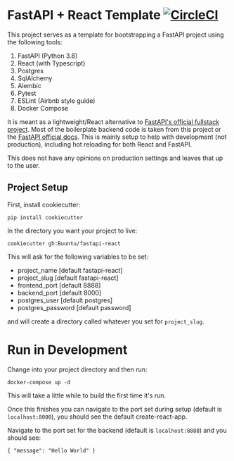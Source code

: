 # FastAPI + React Template [![CircleCI](https://circleci.com/gh/Buuntu/fastapi-react.svg?style=svg)](https://circleci.com/gh/Buuntu/fastapi-react)

This project serves as a template for bootstrapping a FastAPI 
project using the following tools:

1) FastAPI (Python 3.8)
2) React (with Typescript)
3) Postgres
4) SqlAlchemy
5) Alembic
6) Pytest
7) ESLint (Airbnb style guide)
8) Docker Compose

It is meant as a lightweight/React alternative to 
[FastAPI's official fullstack project](https://github.com/tiangolo/full-stack-fastapi-postgresql).
Most of the boilerplate backend code is taken from this project
or the [FastAPI official docs](https://fastapi.tiangolo.com/).
This is mainly setup to help with development (not production),
including hot reloading for both React and FastAPI.

This does not have any opinions on production settings and leaves
that up to the user.
## Project Setup

First, install cookiecutter:
```
pip install cookiecutter
```

In the directory you want your project to live:
```
cookiecutter gh:Buuntu/fastapi-react
```

This will ask for the following variables to be set:
- project_name [default fastapi-react]
- project_slug [default fastapi-react]
- frontend_port [default 8888]
- backend_port [default 8000]
- postgres_user [default postgres]
- postgres_password [default password]

and will create a directory called whatever you set for
`project_slug`.

# Run in Development

Change into your project directory and then run:
```
docker-compose up -d
```
This will take a little while to build the first time it's run.

Once this finishes you can navigate to the port set during setup 
(default is `localhost:8000`), you should see the default
create-react-app.

Navigate to the port set for the backend 
(default is `localhost:8888`) and you should see:
```
{ "message": "Hello World" }
```